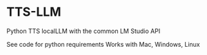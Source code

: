 # TTS-LLM
Python TTS localLLM with the common LM Studio API

See code for python requirements
Works with Mac, Windows, Linux

